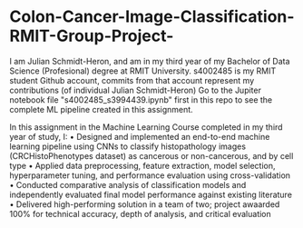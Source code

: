 # Colon-Cancer-Image-Classification-RMIT-Group-Project-
I am Julian Schmidt-Heron, and am in my third year of my Bachelor of Data Science (Profesional) degree at RMIT University.
s4002485 is my RMIT student Github account, commits from that account represent my contributions (of individual Julian Schmidt-Heron)
Go to the Jupiter notebook file "s4002485_s3994439.ipynb" first in this repo to see the complete ML pipeline created in this assignment.

In this assignment in the Machine Learning Course completed in my third year of study, I:
• Designed and implemented an end-to-end machine learning pipeline using CNNs to classify histopathology images (CRCHistoPhenotypes dataset) as cancerous or non-cancerous, and by cell type
• Applied data preprocessing, feature extraction, model selection, hyperparameter tuning, and performance evaluation using cross-validation
• Conducted comparative analysis of classification models and independently evaluated final model performance against existing literature
• Delivered high-performing solution in a team of two; project awaarded 100% for technical accuracy, depth of analysis, and critical evaluation
